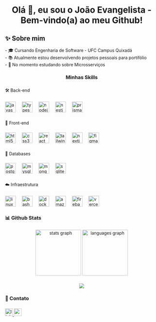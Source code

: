 <h1 align="center">Olá 👋, eu sou o João Evangelista - Bem-vindo(a) ao meu Github!</h1>

<h2 align="left">✨  Sobre mim</h2>

<p align="left">-  🎓 Cursando Engenharia de Software - UFC Campus Quixadá<br>- 📚 Atualmente estou desenvolvendo projetos pessoais para portifólio<br>- 📖 No momento estudando sobre Microsserviços</p>

###

<h3 align="center">Minhas Skills</h3>

###

<p align="left">🛠 Back-end</p>

###

<div align="left">
  <img src="https://skillicons.dev/icons?i=js" height="35" alt="javascript logo"  />
  <img width="12" />
  <img src="https://skillicons.dev/icons?i=ts" height="35" alt="typescript logo"  />
  <img width="12" />
  <img src="https://skillicons.dev/icons?i=nodejs" height="35" alt="nodejs logo"  />
  <img width="12" />
  <img src="https://skillicons.dev/icons?i=nestjs" height="35" alt="nestjs logo"  />
  <img width="12" />
  <img src="https://skillicons.dev/icons?i=prisma" height="35" alt="prisma logo"  />
</div>

###

<p align="left">🎨 Front-end</p>

###

<div align="left">
  <img src="https://skillicons.dev/icons?i=html" height="35" alt="html5 logo"  />
  <img width="12" />
  <img src="https://skillicons.dev/icons?i=css" height="35" alt="css3 logo"  />
  <img width="12" />
  <img src="https://skillicons.dev/icons?i=react" height="35" alt="react logo"  />
  <img width="12" />
  <img src="https://skillicons.dev/icons?i=tailwind" height="35" alt="tailwindcss logo"  />
  <img width="12" />
  <img src="https://skillicons.dev/icons?i=nextjs" height="35" alt="nextjs logo"  />
  <img width="12" />
  <img src="https://skillicons.dev/icons?i=figma" height="35" alt="figma logo"  />
</div>

###

<p align="left">💾 Databases</p>

###

<div align="left">
  <img src="https://skillicons.dev/icons?i=postgres" height="35" alt="postgresql logo"  />
  <img width="12" />
  <img src="https://skillicons.dev/icons?i=mysql" height="35" alt="mysql logo"  />
  <img width="12" />
  <img src="https://skillicons.dev/icons?i=mongodb" height="35" alt="mongodb logo"  />
  <img width="12" />
  <img src="https://skillicons.dev/icons?i=sqlite" height="35" alt="sqlite logo"  />
</div>

###

<p align="left">☁️ Infraestrutura</p>

###

<div align="left">
  <img src="https://skillicons.dev/icons?i=linux" height="35" alt="linux logo"  />
  <img width="12" />
  <img src="https://skillicons.dev/icons?i=bash" height="35" alt="bash logo"  />
  <img width="12" />
  <img src="https://skillicons.dev/icons?i=docker" height="35" alt="docker logo"  />
  <img width="12" />
  <img src="https://skillicons.dev/icons?i=aws" height="35" alt="amazonwebservices logo"  />
  <img width="12" />
  <img src="https://skillicons.dev/icons?i=firebase" height="35" alt="firebase logo"  />
  <img width="12" />
  <img src="https://skillicons.dev/icons?i=vercel" height="35" alt="vercel logo"  />
</div>

###

<h3 align="left">📊 Github Stats</h3>

###

<div align="center">
  <img src="https://github-readme-stats.vercel.app/api?username=joaoev&hide_title=false&hide_rank=false&show_icons=true&include_all_commits=false&count_private=true&disable_animations=false&theme=tokyonight&locale=pt-br&hide_border=false&order=1" height="150" alt="stats graph"  />
  <img src="https://github-readme-stats.vercel.app/api/top-langs?username=joaoev&locale=pt-br&hide_title=false&layout=compact&card_width=320&langs_count=5&theme=tokyonight&hide_border=false&order=2" height="150" alt="languages graph"  />
</div>

###

<div align="center">
  <img src="https://profile-counter.glitch.me/joaoev/count.svg?"  />
</div>

###

<h3 align="left">💌 Contato</h3>

###

<div align="left">
  <a href="https://www.linkedin.com/in/joaoevangelista-dev" target="_blank">
    <img src="https://img.shields.io/badge/linkedin-0077B5.svg?style=for-the-badge&logo=linkedin&logoColor=white" height="25" alt="linkedin logo"  />
  </a>
  <a href="mailto:joaoevangelista.dev@gmail.com" target="_blank">
    <img src="https://img.shields.io/static/v1?message=Gmail&logo=gmail&label=&color=D14836&logoColor=white&labelColor=&style=for-the-badge" height="25" alt="gmail logo"  />
  </a>
</div>

###
